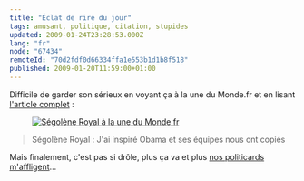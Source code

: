 ```yaml
---
title: "Éclat de rire du jour"
tags: amusant, politique, citation, stupides
updated: 2009-01-24T23:28:53.000Z
lang: "fr"
node: "67434"
remoteId: "70d2fdf0d66334ffa1e553b1d1b8f518"
published: 2009-01-20T11:59:00+01:00
---
```


Difficile de garder son sérieux en voyant ça à la une du Monde.fr et en lisant [l'article complet](http://www.lemonde.fr/international/article/2009/01/20/segolene-royal-j-ai-inspire-obama-et-ses-equipes-nous-ont-copies_1143977_3210.html#ens_id=1143922) :

<figure class="object-center"><a href="/images/segolene-royal-a-la-une-du-monde-fr.jpg"><img src="/images//segolene-royal-a-la-une-du-monde-fr.jpg" alt="Ségolène Royal à la une du Monde.fr">
</a></figure>

<blockquote>

Ségolène Royal : J'ai inspiré Obama et ses équipes nous ont copiés
</blockquote>


Mais finalement, c'est pas si drôle, plus ça va et plus [nos politicards m'affligent](/post/et-pan)...

